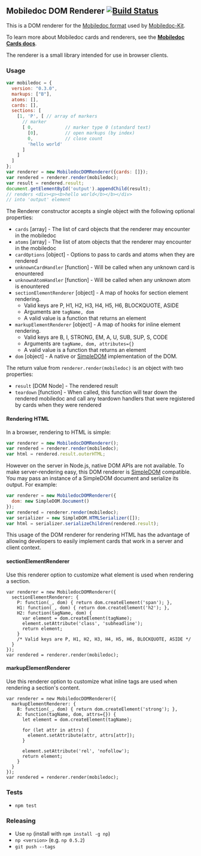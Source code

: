 ## Mobiledoc DOM Renderer [![Build Status](https://travis-ci.org/bustlelabs/mobiledoc-dom-renderer.svg?branch=master)](https://travis-ci.org/bustlelabs/mobiledoc-dom-renderer)

This is a DOM renderer for the [Mobiledoc format](https://github.com/bustlelabs/mobiledoc-kit/blob/master/MOBILEDOC.md) used
by [Mobiledoc-Kit](https://github.com/bustlelabs/mobiledoc-kit).

To learn more about Mobiledoc cards and renderers, see the **[Mobiledoc Cards docs](https://github.com/bustlelabs/mobiledoc-kit/blob/master/CARDS.md)**.

The renderer is a small library intended for use in browser clients.

### Usage

```js
var mobiledoc = {
  version: "0.3.0",
  markups: ["B"],
  atoms: [],
  cards: [],
  sections: [
    [1, 'P', [ // array of markers
      // marker
      [ 0,            // marker type 0 (standard text)
        [0],          // open markups (by index)
        0,            // close count
        'hello world'
      ]
    ]
  ]
};
var renderer = new MobiledocDOMRenderer({cards: []});
var rendered = renderer.render(mobiledoc);
var result = rendered.result;
document.getElementById('output').appendChild(result);
// renders <div><p><b>hello world</b></b></div>
// into 'output' element
```

The Renderer constructor accepts a single object with the following optional properties:

  * `cards` [array] - The list of card objects that the renderer may encounter in the mobiledoc
  * `atoms` [array] - The list of atom objects that the renderer may encounter in the mobiledoc
  * `cardOptions` [object] - Options to pass to cards and atoms when they are rendered
  * `unknownCardHandler` [function] - Will be called when any unknown card is enountered
  * `unknownAtomHandler` [function] - Will be called when any unknown atom is enountered
  * `sectionElementRenderer` [object] - A map of hooks for section element rendering.
    * Valid keys are P, H1, H2, H3, H4, H5, H6, BLOCKQUOTE, ASIDE
    * Arguments are `tagName, dom`
    * A valid value is a function that returns an element
  * `markupElementRenderer` [object] - A map of hooks for inline element rendering.
    * Valid keys are B, I, STRONG, EM, A, U, SUB, SUP, S, CODE
    * Arguments are `tagName, dom, attributes={}`
    * A valid value is a function that returns an element
  * `dom` [object] - A native or [SimpleDOM](https://github.com/krisselden/simple-dom)
    implementation of the DOM.

The return value from `renderer.render(mobiledoc)` is an object with two properties:
  * `result` [DOM Node] - The rendered result
  * `teardown` [function] - When called, this function will tear down the rendered mobiledoc and call any teardown handlers that were registered by cards when they were rendered

#### Rendering HTML

In a browser, rendering to HTML is simple:

```js
var renderer = new MobiledocDOMRenderer();
var rendered = renderer.render(mobiledoc);
var html = rendered.result.outerHTML;
```

However on the server in Node.js, native DOM APIs are not available. To make
server-rendering easy, this DOM
renderer is [SimpleDOM](https://github.com/krisselden/simple-dom)
compatible. You may pass an instance of a SimpleDOM document and serialize
its output. For example:

```js
var renderer = new MobiledocDOMRenderer({
  dom: new SimpleDOM.Document()
});
var rendered = renderer.render(mobiledoc);
var serializer = new SimpleDOM.HTMLSerializer([]);
var html = serializer.serializeChildren(rendered.result);
```

This usage of the DOM renderer for rendering HTML has the advantage of allowing
developers to easily implement cards that work in a server and client context.

#### sectionElementRenderer

Use this renderer option to customize what element is used when rendering
a section.

```
var renderer = new MobiledocDOMRenderer({
  sectionElementRenderer: {
    P: function(_, dom) { return dom.createElement('span'); },
    H1: function(_, dom) { return dom.createElement('h2'); },
    H2: function(tagName, dom) {
      var element = dom.createElement(tagName);
      element.setAttribute('class', 'subheadline');
      return element;
    }
    /* Valid keys are P, H1, H2, H3, H4, H5, H6, BLOCKQUOTE, ASIDE */
  }
});
var rendered = renderer.render(mobiledoc);
```

#### markupElementRenderer

Use this renderer option to customize what inline tags are used when rendering
a section's content.

```
var renderer = new MobiledocDOMRenderer({
  markupElementRenderer: {
    B: function(_, dom) { return dom.createElement('strong'); },
    A: function(tagName, dom, attrs={}) {
      let element = dom.createElement(tagName);

      for (let attr in attrs) {
        element.setAttribute(attr, attrs[attr]);
      }

      element.setAttribute('rel', 'nofollow');
      return element;
    }
  }
});
var rendered = renderer.render(mobiledoc);
```

### Tests

 * `npm test`

### Releasing

* Use `np` (install with `npm install -g np`)
* `np <version>` (e.g. `np 0.5.2`)
* `git push --tags`
